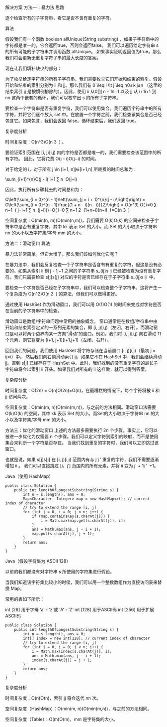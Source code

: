 解决方案
方法一：暴力法
思路

逐个检查所有的子字符串，看它是否不含有重复的字符。

算法

假设我们有一个函数 boolean allUnique(String substring) ，如果子字符串中的字符都是唯一的，它会返回true，否则会返回false。 我们可以遍历给定字符串 s 的所有可能的子字符串并调用函数 allUnique。 如果事实证明返回值为true，那么我们将会更新无重复字符子串的最大长度的答案。

现在让我们填补缺少的部分：

为了枚举给定字符串的所有子字符串，我们需要枚举它们开始和结束的索引。假设开始和结束的索引分别为 ii 和 jj。那么我们有 0 \leq i \lt j \leq n0≤i<j≤n （这里的结束索引 jj 是按惯例排除的）。因此，使用 ii 从0到 n - 1n−1 以及 jj 从 i+1i+1 到 nn 这两个嵌套的循环，我们可以枚举出 s 的所有子字符串。

要检查一个字符串是否有重复字符，我们可以使用集合。我们遍历字符串中的所有字符，并将它们逐个放入 set 中。在放置一个字符之前，我们检查该集合是否已经包含它。如果包含，我们会返回 false。循环结束后，我们返回 true。


复杂度分析

时间复杂度：O(n^3)O(n
​3
​​ ) 。

要验证索引范围在 [i, j)[i,j) 内的字符是否都是唯一的，我们需要检查该范围中的所有字符。 因此，它将花费 O(j - i)O(j−i) 的时间。

对于给定的 i，对于所有 j \in [i+1, n]j∈[i+1,n] 所耗费的时间总和为：

\sum_{i+1}^{n}O(j - i)
​i+1
​∑
​n
​​ O(j−i)

因此，执行所有步骤耗去的时间总和为：

O\left(\sum_{i = 0}^{n - 1}\left(\sum_{j = i + 1}^{n}(j - i)\right)\right) = O\left(\sum_{i = 0}^{n - 1}\frac{(1 + n - i)(n - i)}{2}\right) = O(n^3) O(
​i=0
​∑
​n−1
​​ (
​j=i+1
​∑
​n
​​ (j−i)))=O(
​i=0
​∑
​n−1
​​ 
​2
​
​(1+n−i)(n−i)
​​ )=O(n
​3
​​ )

空间复杂度：O(min(n, m))O(min(n,m))，我们需要 O(k)O(k) 的空间来检查子字符串中是否有重复字符，其中 kk 表示 Set 的大小。而 Set 的大小取决于字符串 nn 的大小以及字符集/字母 mm 的大小。 


方法二：滑动窗口
算法

暴力法非常简单。但它太慢了。那么我们该如何优化它呢？

在暴力法中，我们会反复检查一个子字符串是否含有有重复的字符，但这是没有必要的。如果从索引 ii 到 j - 1j−1 之间的子字符串 s_{ij}s
​ij
​​  已经被检查为没有重复字符。我们只需要检查 s[j]s[j] 对应的字符是否已经存在于子字符串 s_{ij}s
​ij
​​  中。

要检查一个字符是否已经在子字符串中，我们可以检查整个子字符串，这将产生一个复杂度为 O(n^2)O(n
​2
​​ ) 的算法，但我们可以做得更好。

通过使用 HashSet 作为滑动窗口，我们可以用 O(1)O(1) 的时间来完成对字符是否在当前的子字符串中的检查。

滑动窗口是数组/字符串问题中常用的抽象概念。 窗口通常是在数组/字符串中由开始和结束索引定义的一系列元素的集合，即 [i, j)[i,j)（左闭，右开）。而滑动窗口是可以将两个边界向某一方向“滑动”的窗口。例如，我们将 [i, j)[i,j) 向右滑动 11 个元素，则它将变为 [i+1, j+1)[i+1,j+1)（左闭，右开）。

回到我们的问题，我们使用 HashSet 将字符存储在当前窗口 [i, j)[i,j)（最初 j = ij=i）中。 然后我们向右侧滑动索引 jj，如果它不在 HashSet 中，我们会继续滑动 jj。直到 s[j] 已经存在于 HashSet 中。此时，我们找到的没有重复字符的最长子字符串将会以索引 ii 开头。如果我们对所有的 ii 这样做，就可以得到答案。


复杂度分析

时间复杂度：O(2n) = O(n)O(2n)=O(n)，在最糟糕的情况下，每个字符将被 ii 和 jj 访问两次。

空间复杂度：O(min(m, n))O(min(m,n))，与之前的方法相同。滑动窗口法需要 O(k)O(k) 的空间，其中 kk 表示 Set 的大小。而Set的大小取决于字符串 nn 的大小以及字符集/字母 mm 的大小。 


方法三：优化的滑动窗口
上述的方法最多需要执行 2n 个步骤。事实上，它可以被进一步优化为仅需要 n 个步骤。我们可以定义字符到索引的映射，而不是使用集合来判断一个字符是否存在。 当我们找到重复的字符时，我们可以立即跳过该窗口。

也就是说，如果 s[j]s[j] 在 [i, j)[i,j) 范围内有与 j'j
​′
​​  重复的字符，我们不需要逐渐增加 ii 。 我们可以直接跳过 [i，j′] 范围内的所有元素，并将 ii 变为 j' + 1j
​′
​​ +1。

Java（使用 HashMap）
```
public class Solution {
    public int lengthOfLongestSubstring(String s) {
        int n = s.length(), ans = 0;
        Map<Character, Integer> map = new HashMap<>(); // current index of character
        // try to extend the range [i, j]
        for (int j = 0, i = 0; j < n; j++) {
            if (map.containsKey(s.charAt(j))) {
                i = Math.max(map.get(s.charAt(j)), i);
            }
            ans = Math.max(ans, j - i + 1);
            map.put(s.charAt(j), j + 1);
        }
        return ans;
    }
}
```

Java（假设字符集为 ASCII 128）

以前的我们都没有对字符串 s 所使用的字符集进行假设。

当我们知道该字符集比较小的时侯，我们可以用一个整数数组作为直接访问表来替换 Map。

常用的表如下所示：

int [26] 用于字母 ‘a’ - ‘z’或 ‘A’ - ‘Z’
int [128] 用于ASCII码
int [256] 用于扩展ASCII码
```
public class Solution {
    public int lengthOfLongestSubstring(String s) {
        int n = s.length(), ans = 0;
        int[] index = new int[128]; // current index of character
        // try to extend the range [i, j]
        for (int j = 0, i = 0; j < n; j++) {
            i = Math.max(index[s.charAt(j)], i);
            ans = Math.max(ans, j - i + 1);
            index[s.charAt(j)] = j + 1;
        }
        return ans;
    }
}
```
复杂度分析

时间复杂度：O(n)O(n)，索引 jj 将会迭代 nn 次。

空间复杂度（HashMap）：O(min(m, n))O(min(m,n))，与之前的方法相同。

空间复杂度（Table）：O(m)O(m)，mm 是字符集的大小。
